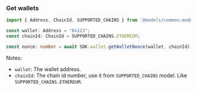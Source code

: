 ### Get wallets

```ts
import { Address, ChainId, SUPPORTED_CHAINS } from '@models/common.models';

const wallet: Address = "0x123";
const chainId: ChainId = SUPPORTED_CHAINS.ETHEREUM;

const nonce: number = await SDK.wallet.getWalletNonce(wallet, chainId);
```

Notes:

- `wallet`: The wallet address.
- `chainId`: The chain id number, use it from `SUPPORTED_CHAINS` model. Like `SUPPORTED_CHAINS.ETHEREUM`.